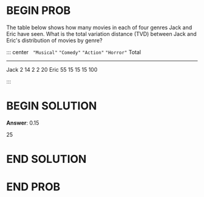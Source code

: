 # BEGIN PROB

The table below shows how many movies in each of four genres Jack and
Eric have seen. What is the total variation distance (TVD) between Jack
and Eric's distribution of movies by genre?

::: center
         `"Musical"`   `"Comedy"`   `"Action"`   `"Horror"`   Total
  ------ ------------- ------------ ------------ ------------ -------
  Jack   2             14           2            2            20
  Eric   55            15           15           15           100

:::

# BEGIN SOLUTION
**Answer**: 0.15

<average>25</average>
# END SOLUTION

# END PROB